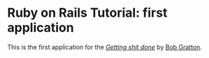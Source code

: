 # Ruby on Rails Tutorial: first application

This is the first application for the
[*Getting shit done*](http://railstutorial.org/)
by [Bob Gratton](http://google.com/).